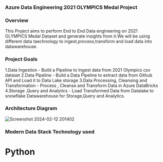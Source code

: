 ### Azure Data Engineering 2021 OLYMPICS Medal Project 

### Overview 
This Project aims to perform End to End Data engineering on 2021 OLYMPICS Medal Dataset and generate insights from it.We will be using different 
data taechnology to ingest,process,transform and load data into datawarehouse.
### Project Goals 
  1.Data Ingestion - Build a Pipeline to Ingest data from 2021 Olympics csv dataset 
  2.Data Pipeline - Build a Data Pipeline to extract data from Github API and Load it to Data Lake storage
  3.Data Processing, Cleansing and Transformation - Process , Cleanse and Transform Data in Azure DataBricks 
  4.Storage ,Query and Analytics - Load Transformed Data from Datalake to snowflake Datawarehouse for Storage,Query and Analytics.
### Architecture Diagram 
![Screenshot 2024-02-12 201402](https://github.com/Ajayacme339/AzureDataEngineeringProjects/assets/60890279/0a1c5fa7-dd67-4dbc-8d5d-cd29de8a468e)

### Modern Data Stack Technology used 
# Python

